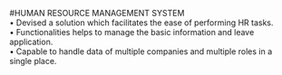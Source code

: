 #HUMAN RESOURCE MANAGEMENT SYSTEM </br>
• Devised a solution which facilitates the ease of performing HR tasks. </br>
• Functionalities helps to manage the basic information and leave application. </br>
• Capable to handle data of multiple companies and multiple roles in a single place. </br>

